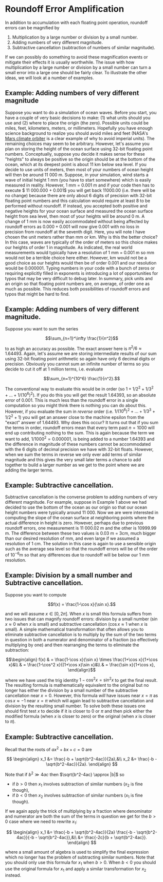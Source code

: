 # Roundoff Error Amplification

In addition to accumulation with each floating point operation, roundoff errors can be magnified by

1. Multiplication by a large number or division by a small number.  
2. Adding numbers of very different magnitude.  
3. Subtractive cancellation (subtraction of numbers of similar magnitude).

If we can possibly do something to avoid these magnification events or mitigate their effects it is usually worthwhile.  The issue with how multiplication by a large number or division by a small number can turn a small error into a large one should be fairly clear.  To illustrate the other ideas, we will look at a number of examples.

## Example:  Adding numbers of very different magnitude

Suppose you want to do a simulation of ocean waves.  Before you start, you have a couple of very basic decisions to make: (1) what units should you use and (2) where to place the origin (the zero).  Possible units could be miles, feet, kilometers, meters, or millimeters.  Hopefully you have enough science background to realize you should avoid miles and feet (NASA's [Mars climate orbiter](https://en.wikipedia.org/wiki/Mars_Climate_Orbiter) is a clear example of why to avoid imperial units).  The remaining choices may seem to be arbitrary.  However, let's assume you plan on storing the height of the ocean surface using 32-bit floating point numbers.  Conceptually, suppose you decide it makes sense for these "heights" to always be positive so the origin should be at the bottom of the ocean, which at its deepest point is about 11 km below sea level.  If you decide to use units of meters, then most of your numbers of ocean height will then be around 11 000 m.  Suppose, in your simulation, wind starts a wave of initial height 1 mm (you have to start somewhere) which is easily measured in reality.  However, 1 mm = 0.001 m and if your code then has to execute $ 11 000.000 + 0.001$ you will get back $11 000.00$ (i.e. there will be no change) because there are only about 6 digits of precision with 32-bit floating point numbers and this calculation would require at least 8 to be performed without roundoff.  If instead, you accepted both positive and negative heights for your ocean surface and measured the ocean surface height from sea level, then most of your heights will be around 0 m.  A  change of 1 mm is now easily accommodated without being affected by roundoff errors as $0.000+0.001$ will now give $0.001$ with no loss in precision from roundoff at the seventh digit.  Here, you will note I have chosen the unit meters rather than mm or km.  Why is this the better choice?  In this case, waves are typically of the order of meters so this choice makes our heights of order 1 in magnitude.  As indicated, the real world measurements would typically have a resolution of 1 mm = 0.001 m so mm would not be a terrible choice here either.  However, km would not be a good choice as our heights would then be of order 0.001 and our resolution would be 0.000001.  Typing numbers in your code with a bunch of zeros or requiring explicitly filled in exponents is introducing a lot of opportunities for typos that may be very difficult to debug later.  In summary, pick units and an origin so that floating point numbers are, on average, of order one as much as possible.  This reduces both possibilities of roundoff errors and typos that might be hard to find.

## Example:  Adding numbers of very different magnitude.

Suppose you want to sum the series  

$$\sum_{n=1}^\infty \frac{1}{n^2}$$  

to as high an accuracy as possible.  The exact answer here is $\pi^2/6 \approx 1.64493$.  Again, let's assume we are storing intermediate results of our sum using 32-bit floating point arithmetic so again have only 6 decimal digits or precision.  Obviously you cannot sum an infinite number of terms so you decide to cut it off at 1 million terms, i.e. evaluate  

$$\sum_{n=1}^{10^6} \frac{1}{n^2}.$$  

The conventional way to evaluate this would be in order (so $1+1/2^2+1/3^2+...+1/(10^6)^2$).  If you do this you will get the result $1.64393$, so an absolute error of $0.001$.  This is much less than the roundoff error in a single computation so you might think there is nothing you can do about this.   However, if you evaluate the sum in *reverse* order (i.e. $1/(10^6)^2 + ...+ 1/3^3 + 1/2^2 +1$) you will get an answer close to the machine epsilon from the "exact" answer of $1.64493$.  Why does this occur?  It turns out that if you sum the terms in order, roundoff errors mean that every term past $n=1000$ will end up contributing nothing to the sum.  This is again because the term we want to add, $1/1000^2 = 0.000001$, is being added to a number $1.64393$ and the difference in magnitude of these numbers cannot be accommodated with the 6 digits of decimal precision we have with 32-bit floats.  However, when we sum the terms in reverse we only ever add terms of similar magnitude and this gives the very small later terms a chance to add together to build a larger number as we get to the point where we are adding the larger terms. 

## Example: Subtractive cancellation.

Subtractive cancellation is the converse problem to adding numbers of very different magnitude.  For example, suppose in Example 1 above we  had decided to use the bottom of the ocean as our origin so that our ocean height numbers were typically around 11 000.  Now we are were interested in computing the slope of the ocean surface at neighboring points where the actual difference in height is zero.  However, perhaps due to previous roundoff errors, one measurement is 11 000.02 m and the other is 10999.99 m.  The difference between these two values is 0.03 m = 3cm, much bigger than our desired resolution of mm, and even large if we assumed a resolution of 1 cm.  The solution in this case is again to use a sensible origin such as the average sea level so that the roundoff errors will be of the order of $10^{-6}$m so that any differences due to roundoff will be below our 1 mm resolution.

## Example: Division by a small number and Subtractive cancellation. 

Suppose you want to compute  

$$f(x) = \frac{1-\cos x}{\sin x}.$$  

and we will assume $x\in [0,2\pi]$.  When $x$ is small this formula suffers from two issues that can magnify roundoff errors: division by a small number ($\sin x \approx 0$ when $x$ is small) and subtractive cancellation ($\cos x \approx 1$ when $x$ is small).  A simple mathematical transformation that often allows you to eliminate subtractive cancellation is to multiply by the sum of the two terms in question in both a numerator and denominator of a fraction (so effectively multiplying by one) and then rearranging the terms to eliminate the subtraction:  

$$\begin{align}
f(x) & = \frac{1-\cos x}{\sin x} \times \frac{1+\cos x}{1+\cos x}&\\
& = \frac{1-\cos^2 x}{(1+\cos x)\sin x}&\\
& = \frac{\sin x}{1+\cos x},
\end{align}$$

where we have used the trig identity $1-\cos^2 x = \sin^2 x$ to get the final result.  The resulting formula is mathematically equivalent to the original but no longer has either the division by a small number of the subtractive cancellation near $x=0$.  However, this formula *will* have issues near $x=\pi$ as $\cos x \approx -1$ near $x=\pi$ which will again lead to subtractive cancellation and division by the resulting small number.  To solve both these issues one should first test $x$ to decide if it is closer to $0$ or $\pi$ and then pick either the modified formula (when $x$ is closer to zero) or the original (when $x$ is closer to $\pi$).

## Example: Subtractive cancellation. 

Recall that the roots of $ax^2 + bx + c=0$ are  

$$
\begin{align}
x_1 &= \frac{-b + \sqrt{b^2-4ac}}{2a},&\\
x_2 &= \frac{-b - \sqrt{b^2-4ac}}{2a}.
\end{align}
$$

Note that if $b^2 \gg 4ac$ then $\sqrt{b^2-4ac} \approx |b|$ so

- if $b>0$ then $x_1$ involves subtraction of similar numbers ($x_2$ is fine though),  
- if $b<0$ then $x_2$ involves subtraction of similar numbers ($x_1$ is fine though).

If we again apply the trick of multiplying by a fraction where denominator and numerator are both the sum of the terms in question we get for the $b>0$ case where we need to rewrite $x_1$:  

$$
\begin{align}
x_1 &= \frac{-b + \sqrt{b^2-4ac}}{2a} \frac{-b - \sqrt{b^2-4ac}}{-b - \sqrt{b^2-4ac}},&\\
&= \frac{-2c}{b + \sqrt{b^2-4ac}}.
\end{align}
$$  

where a small amount of algebra is used to simplify the final expression which no longer has the problem of subtracting similar numbers.  Note that you should only use this formula for $x_1$ when $b>0$.  When $b<0$ you should use the original formula for $x_1$ and apply a similar transformation for $x_2$ instead.


